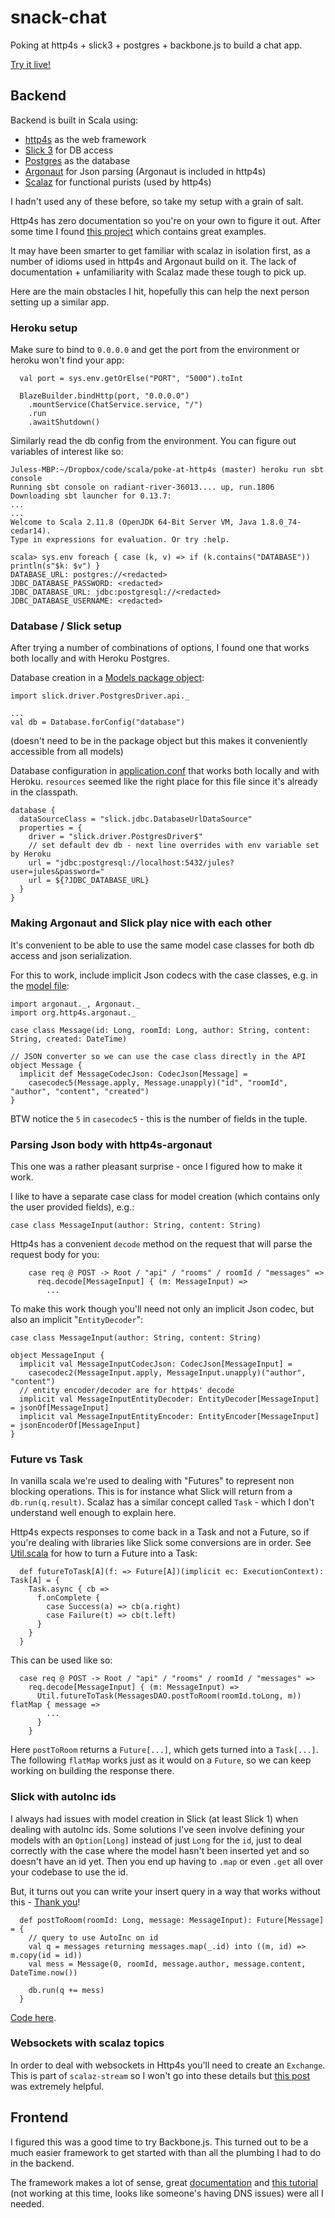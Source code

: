 # snack-chat
Poking at http4s + slick3 + postgres + backbone.js to build a chat app.

[Try it live!](http://snack-chat.herokuapp.com/)

## Backend

Backend is built in Scala using:
- [http4s](https://github.com/http4s/http4s) as the web framework
- [Slick 3](http://slick.typesafe.com/doc/3.1.0/index.html) for DB access
- [Postgres](http://www.postgresql.org/) as the database
- [Argonaut](http://argonaut.io/) for Json parsing (Argonaut is included in http4s)
- [Scalaz](https://github.com/scalaz/scalaz) for functional purists (used by http4s)

I hadn't used any of these before, so take my setup with a grain of salt.

Http4s has zero documentation so you're on your own to figure it out. After some time I found [this project](https://github.com/IronCoreLabs/http4s-demo) which contains great examples.

It may have been smarter to get familiar with scalaz in isolation first, as a number of idioms used in http4s and Argonaut build on it. The lack of documentation + unfamiliarity with Scalaz made these tough to pick up.

Here are the main obstacles I hit, hopefully this can help the next person setting up a similar app.

### Heroku setup

Make sure to bind to `0.0.0.0` and get the port from the environment or heroku won't find your app:
```
  val port = sys.env.getOrElse("PORT", "5000").toInt

  BlazeBuilder.bindHttp(port, "0.0.0.0")
    .mountService(ChatService.service, "/")
    .run
    .awaitShutdown()
```

Similarly read the db config from the environment. You can figure out variables of interest like so:
```
Juless-MBP:~/Dropbox/code/scala/poke-at-http4s (master) heroku run sbt console
Running sbt console on radiant-river-36013.... up, run.1806
Downloading sbt launcher for 0.13.7:
...
...
Welcome to Scala 2.11.8 (OpenJDK 64-Bit Server VM, Java 1.8.0_74-cedar14).
Type in expressions for evaluation. Or try :help.

scala> sys.env foreach { case (k, v) => if (k.contains("DATABASE")) println(s"$k: $v") }
DATABASE_URL: postgres://<redacted>
JDBC_DATABASE_PASSWORD: <redacted>
JDBC_DATABASE_URL: jdbc:postgresql://<redacted>
JDBC_DATABASE_USERNAME: <redacted>
```

### Database / Slick setup

After trying a number of combinations of options, I found one that works both locally and with Heroku Postgres.

Database creation in a [Models package object](https://github.com/jolleon/snack-chat/blob/master/src/main/scala/com/example/pokeathttp4s/models/package.scala):
```
import slick.driver.PostgresDriver.api._

...
val db = Database.forConfig("database")
```
(doesn't need to be in the package object but this makes it conveniently accessible from all models)

Database configuration in [application.conf](https://github.com/jolleon/snack-chat/blob/master/src/main/resources/application.conf) that works both locally and with Heroku. `resources` seemed like the right place for this file since it's already in the classpath.
```
database {
  dataSourceClass = "slick.jdbc.DatabaseUrlDataSource"
  properties = {
    driver = "slick.driver.PostgresDriver$"
    // set default dev db - next line overrides with env variable set by Heroku
    url = "jdbc:postgresql://localhost:5432/jules?user=jules&password="
    url = ${?JDBC_DATABASE_URL}
  }
}
```

### Making Argonaut and Slick play nice with each other

It's convenient to be able to use the same model case classes for both db access and json serialization.

For this to work, include implicit Json codecs with the case classes, e.g. in the [model file](https://github.com/jolleon/snack-chat/blob/master/src/main/scala/com/example/pokeathttp4s/models/Messages.scala):
```
import argonaut._, Argonaut._
import org.http4s.argonaut._

case class Message(id: Long, roomId: Long, author: String, content: String, created: DateTime)

// JSON converter so we can use the case class directly in the API
object Message {
  implicit def MessageCodecJson: CodecJson[Message] =
    casecodec5(Message.apply, Message.unapply)("id", "roomId", "author", "content", "created")
}
```
BTW notice the `5` in `casecodec5` - this is the number of fields in the tuple.

### Parsing Json body with http4s-argonaut

This one was a rather pleasant surprise - once I figured how to make it work.

I like to have a separate case class for model creation (which contains only the user provided fields), e.g.:
```
case class MessageInput(author: String, content: String)
```
Http4s has a convenient `decode` method on the request that will parse the request body for you:
```
    case req @ POST -> Root / "api" / "rooms" / roomId / "messages" =>
      req.decode[MessageInput] { (m: MessageInput) =>
        ...
```
To make this work though you'll need not only an implicit Json codec, but also an implicit "`EntityDecoder`":
```
case class MessageInput(author: String, content: String)

object MessageInput {
  implicit val MessageInputCodecJson: CodecJson[MessageInput] =
    casecodec2(MessageInput.apply, MessageInput.unapply)("author", "content")
  // entity encoder/decoder are for http4s' decode
  implicit val MessageInputEntityDecoder: EntityDecoder[MessageInput] = jsonOf[MessageInput]
  implicit val MessageInputEntityEncoder: EntityEncoder[MessageInput] = jsonEncoderOf[MessageInput]
}
```

### Future vs Task

In vanilla scala we're used to dealing with "Futures" to represent non blocking operations. This is for instance what Slick will return from a `db.run(q.result)`. Scalaz has a similar concept called `Task` - which I don't understand well enough to explain here.

Http4s expects responses to come back in a Task and not a Future, so if you're dealing with libraries like Slick some conversions are in order. See [Util.scala](https://github.com/jolleon/snack-chat/blob/master/src/main/scala/com/example/pokeathttp4s/Util.scala) for how to turn a Future into a Task:
```
  def futureToTask[A](f: => Future[A])(implicit ec: ExecutionContext): Task[A] = {
    Task.async { cb =>
      f.onComplete {
        case Success(a) => cb(a.right)
        case Failure(t) => cb(t.left)
      }
    }
  }
```

This can be used like so:
```
  case req @ POST -> Root / "api" / "rooms" / roomId / "messages" =>
    req.decode[MessageInput] { (m: MessageInput) =>
      Util.futureToTask(MessagesDAO.postToRoom(roomId.toLong, m)) flatMap { message =>
        ...
      }
    }
```
Here `postToRoom` returns a `Future[...]`, which gets turned into a `Task[...]`. The following `flatMap` works just as it would on a `Future`, so we can keep working on building the response there.

### Slick with autoInc ids

I always had issues with model creation in Slick (at least Slick 1) when dealing with autoInc ids. Some solutions I've seen involve defining your models with an `Option[Long]` instead of just `Long` for the `id`, just to deal correctly with the case where the model hasn't been inserted yet and so doesn't have an id yet. Then you end up having to `.map` or even `.get` all over your codebase to use the id.

But, it turns out you can write your insert query in a way that works without this - [Thank you](http://sap1ens.com/blog/2015/07/26/scala-slick-3-how-to-start/)!
```
  def postToRoom(roomId: Long, message: MessageInput): Future[Message] = {
    // query to use AutoInc on id
    val q = messages returning messages.map(_.id) into ((m, id) => m.copy(id = id))
    val mess = Message(0, roomId, message.author, message.content, DateTime.now())

    db.run(q += mess)
  }
```
[Code here](https://github.com/jolleon/snack-chat/blob/master/src/main/scala/com/example/pokeathttp4s/models/Messages.scala).

### Websockets with scalaz topics

In order to deal with websockets in Http4s you'll need to create an `Exchange`. This is part of `scalaz-stream` so I won't go into these details but [this post](https://gist.github.com/djspiewak/d93a9c4983f63721c41c) was extremely helpful.


## Frontend

I figured this was a good time to try Backbone.js. This turned out to be a much easier framework to get started with than all the plumbing I had to do in the backend.

The framework makes a lot of sense, great [documentation](http://backbonejs.org/) and [this tutorial](arturadib.com/hello-backbonejs/) (not working at this time, looks like someone's having DNS issues) were all I needed.
